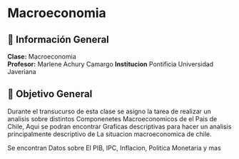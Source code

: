 # Macroeconomia

## 📌 **Información General**
**Clase:** Macroeconomia   
**Profesor:** Marlene Achury Camargo 
**Institucion** Pontificia Universidad Javeriana

## 🎯 **Objetivo General**
Durante el transucurso de esta clase se asigno la tarea de realizar un analisis sobre distintos Componenetes Macroeconomicos de el Pais de Chile, Aqui se podran encontrar Graficas descriptivas para hacer un analisis principalmente descriptivo de La situacion macroeconomica de chile. 

Se encontran Datos sobre El PIB, IPC, Inflacion, Politica Monetaria y mas
